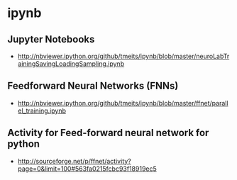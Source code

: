# ipynb
Jupyter Notebooks
----
* http://nbviewer.ipython.org/github/tmeits/ipynb/blob/master/neuroLabTrainingSavingLoadingSampling.ipynb

Feedforward Neural Networks (FNNs)
----
* http://nbviewer.ipython.org/github/tmeits/ipynb/blob/master/ffnet/parallel_training.ipynb

Activity for Feed-forward neural network for python
----
 * http://sourceforge.net/p/ffnet/activity?page=0&limit=100#563fa0215fcbc93f18919ec5
